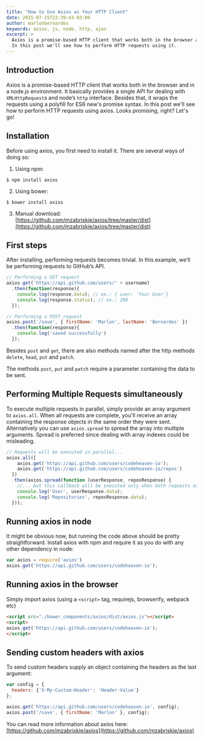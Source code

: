 ```yaml
---
title: "How to Use Axios as Your HTTP Client"
date: 2015-07-15T22:39:43-03:00
author: marlonbernardes
keywords: axios, js, node, http, ajax
excerpt: >
  Axios is a promise-based HTTP client that works both in the browser and in a node.js environment.
  In this post we'll see how to perform HTTP requests using it.
---
```


## Introduction

Axios is a promise-based HTTP client that works both in the browser and in a node.js environment. It basically provides a single API for dealing with `XMLHttpRequest`s and node’s `http` interface. Besides that, it wraps the requests using a polyfill for ES6 new's promise syntax. In this post we'll see how to perform HTTP requests using axios. Looks *promising*, right? Let's go!

## Installation

Before using axios, you first need to install it. There are several ways of doing so:

1) Using npm:

```
$ npm install axios
```

2) Using bower:

```
$ bower install axios
```

3) Manual download:
[https://github.com/mzabriskie/axios/tree/master/dist](https://github.com/mzabriskie/axios/tree/master/dist)

## First steps

After installing, performing requests becomes trivial. In this example, we’ll be performing requests to GitHub’s API.

```js
// Performing a GET request
axios.get('https://api.github.com/users/' + username)
  .then(function(response){
    console.log(response.data); // ex.: { user: 'Your User'}
    console.log(response.status); // ex.: 200
  });  

// Performing a POST request
axios.post('/save', { firstName: 'Marlon', lastName: 'Bernardes' })
  .then(function(response){
    console.log('saved successfully')
  });  
```

Besides `post` and `get`, there are also methods named after the http methods `delete`, `head`, `put` and `patch`.

The methods `post`, `put` and `patch` require a parameter containing the data to be sent.

## Performing Multiple Requests simultaneously

To execute multiple requests in parallel, simply provide an array argument to `axios.all`. When all requests are complete, you'll receive an array containing the response objects in the same order they were sent. Alternatively you can use `axios.spread` to spread the array into multiple arguments. Spread is preferred since dealing with array indexes could be misleading.

```js
// Requests will be executed in parallel...
axios.all([
    axios.get('https://api.github.com/users/codeheaven-io');
    axios.get('https://api.github.com/users/codeheaven-io/repos')
  ])
  .then(axios.spread(function (userResponse, reposResponse) {
    //... but this callback will be executed only when both requests are complete.
    console.log('User', userResponse.data);
    console.log('Repositories', reposResponse.data);
  }));
```

## Running axios in node

It might be obvious now, but running the code above should be pretty straightforward. Install axios with npm and require it as you do with any other dependency in node:

```js
var axios = require('axios')
axios.get('https://api.github.com/users/codeheaven-io');
```

## Running axios in the browser

Simply import axios (using a `<script>` tag, requirejs, browserify, webpack etc)

```html
<script src="./bower_components/axios/dist/axios.js"></script>
<script>
axios.get('https://api.github.com/users/codeheaven-io');
</script>
```

## Sending custom headers with axios

To send custom headers supply an object containing the headers as the last argument:

```js
var config = {
  headers: {'X-My-Custom-Header': 'Header-Value'}
};

axios.get('https://api.github.com/users/codeheaven-io', config);
axios.post('/save', { firstName: 'Marlon' }, config);
```

You can read more information about axios here: [https://github.com/mzabriskie/axios](https://github.com/mzabriskie/axios)
